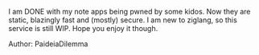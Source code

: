 I am DONE with my note apps being pwned by some kidos. Now they are static, blazingly fast and (mostly) secure. I am new to ziglang, so this service is still WIP. Hope you enjoy it though.

Author: PaideiaDilemma

